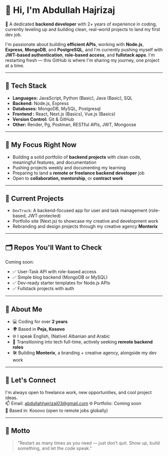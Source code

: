 # 👋 Hi, I'm Abdullah Hajrizaj

🎯 A dedicated **backend developer** with 2+ years of experience in coding, currently leveling up and building clean, real-world projects to land my first dev job.

I'm passionate about building **efficient APIs**, working with **Node.js**, **Express**, **MongoDB**, and **PostgreSQL**, and I'm currently pushing myself with **JWT-based authentication**, **role-based access**, and **fullstack apps**. I'm restarting fresh — this GitHub is where I'm sharing my journey, one project at a time.

---

## 🔧 Tech Stack
- **Languages:** JavaScript, Python (Basic), Java (Basic), SQL
- **Backend:** Node.js, Express
- **Databases:** MongoDB, MySQL, Postgresql
- **Frontend :** React, Next.js (Basics), Vue.js (Basics)
- **Version Control:** Git & GitHub
- **Other:** Render, Pg, Postman, RESTful APIs, JWT, Mongoose

---

## 📌 My Focus Right Now
- Building a solid portfolio of **backend projects** with clean code, meaningful features, and documentation
- Pushing projects weekly and documenting my learning
- Preparing to land a **remote or freelance backend developer** job
- Open to **collaboration, mentorship**, or **contract work**

---

## 🧠 Current Projects
- `DevTrack`: A backend-focused app for user and task management (role-based, JWT-protected)
- Portfolio site (Next.js) to showcase my creative and development work
- Rebranding and design projects through my creative agency **Monterix**

---

## 🗂️ Repos You'll Want to Check
Coming soon:
- ✅ User-Task API with role-based access
- ✅ Simple blog backend (MongoDB or MySQL)
- ✅ Dev-ready starter templates for Node.js APIs
- ✅ Fullstack projects with auth

---

## 💼 About Me
- 💻 Coding for over **2 years**
- 🌍 Based in **Peja, Kosovo**
- 🌐 I speak English, (Native) Albanian and Arabic
- 🎯 Transitioning into tech full-time, actively seeking **remote backend roles**
- 🛠️ Building **Monterix**, a branding + creative agency, alongside my dev work

---

## 🤝 Let's Connect
I'm always open to freelance work, new opportunities, and cool project ideas.  
📫 Email: abdullahhajrizaj03@gmail.com
🌐 Portfolio: Coming soon  
📍 Based in: Kosovo (open to remote jobs globally)

---

## 🚀 Motto
> "Restart as many times as you need — just don’t quit. Show up, build something, and let the code speak."

